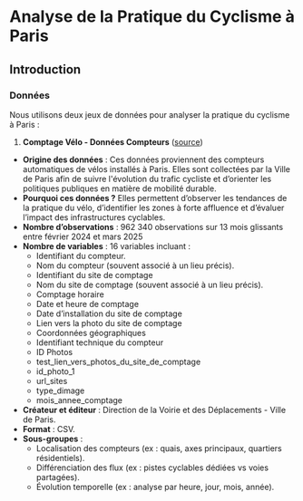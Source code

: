 # Analyse de la Pratique du Cyclisme à Paris

## Introduction

### Données

Nous utilisons deux jeux de données pour analyser la pratique du cyclisme à Paris :

1. **Comptage Vélo - Données Compteurs** ([source](https://www.data.gouv.fr/fr/datasets/comptage-velo-donnees-compteurs/))
 - **Origine des données** :
     Ces données proviennent des compteurs automatiques de vélos installés à Paris. Elles sont collectées par la Ville de Paris afin de suivre l'évolution du trafic cycliste et d’orienter les politiques publiques en matière de mobilité durable.
 - **Pourquoi ces données ?**
     Elles permettent d’observer les tendances de la pratique du vélo, d’identifier les zones à forte affluence et d’évaluer l’impact des infrastructures cyclables.
 - **Nombre d’observations** : 962 340 observations sur 13 mois glissants entre février 2024 et mars 2025
 - **Nombre de variables** : 16 variables incluant :
   -  Identifiant du compteur.
   -  Nom du compteur (souvent associé à un lieu précis).
   - Identifiant du site de comptage
   - Nom du site de comptage (souvent associé à un lieu précis).
   - Comptage horaire
   - Date et heure de comptage
   - Date d’installation du site de comptage
   - Lien vers la photo du site de comptage
   - Coordonnées géographiques
   - Identifiant technique du compteur
   - ID Photos
   - test_lien_vers_photos_du_site_de_comptage
   - id_photo_1
   - url_sites
   - type_dimage
   - mois_annee_comptage
 - **Créateur et éditeur** : Direction de la Voirie et des Déplacements - Ville de Paris.
 - **Format** : CSV.
 - **Sous-groupes** :
   - Localisation des compteurs (ex : quais, axes principaux, quartiers résidentiels).
   - Différenciation des flux (ex : pistes cyclables dédiées vs voies partagées).
   - Évolution temporelle (ex : analyse par heure, jour, mois, année).
